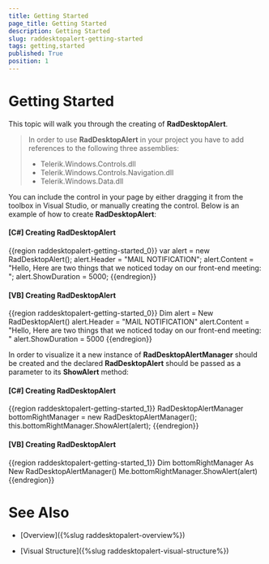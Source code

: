 ```yaml
---
title: Getting Started
page_title: Getting Started
description: Getting Started
slug: raddesktopalert-getting-started
tags: getting,started
published: True
position: 1
---
```


# Getting Started

This topic will walk you through the creating of __RadDesktopAlert__.    

>In order to use __RadDesktopAlert__ in your project you have to add references to the following three assemblies:
> * Telerik.Windows.Controls.dll
> * Telerik.Windows.Controls.Navigation.dll
> * Telerik.Windows.Data.dll

You can include the control in your page by either dragging it from the toolbox in Visual Studio, or manually creating the control. Below is an example of how to create __RadDesktopAlert__:

#### __[C#]  Creating RadDesktopAlert__

{{region raddesktopalert-getting-started_0}}
	var alert = new RadDesktopAlert();
	alert.Header = "MAIL NOTIFICATION";
	alert.Content = "Hello, Here are two things that we noticed today on our front-end meeting: ";
	alert.ShowDuration = 5000;
{{endregion}}

#### __[VB]  Creating RadDesktopAlert__

{{region raddesktopalert-getting-started_0}}
	Dim alert = New RadDesktopAlert()
	alert.Header = "MAIL NOTIFICATION"
	alert.Content = "Hello, Here are two things that we noticed today on our front-end meeting: "
	alert.ShowDuration = 5000
{{endregion}}

In order to visualize it a new instance of __RadDesktopAlertManager__ should be created and the declared __RadDesktopAlert__ should be passed as a parameter to its __ShowAlert__ method:

#### __[C#]  Creating RadDesktopAlert__

{{region raddesktopalert-getting-started_1}}
	RadDesktopAlertManager bottomRightManager = new RadDesktopAlertManager();
	this.bottomRightManager.ShowAlert(alert);
{{endregion}}

#### __[VB]  Creating RadDesktopAlert__

{{region raddesktopalert-getting-started_1}}
	Dim bottomRightManager As New RadDesktopAlertManager()
	Me.bottomRightManager.ShowAlert(alert)
{{endregion}}

# See Also

 * [Overview]({%slug raddesktopalert-overview%})

 * [Visual Structure]({%slug raddesktopalert-visual-structure%})

